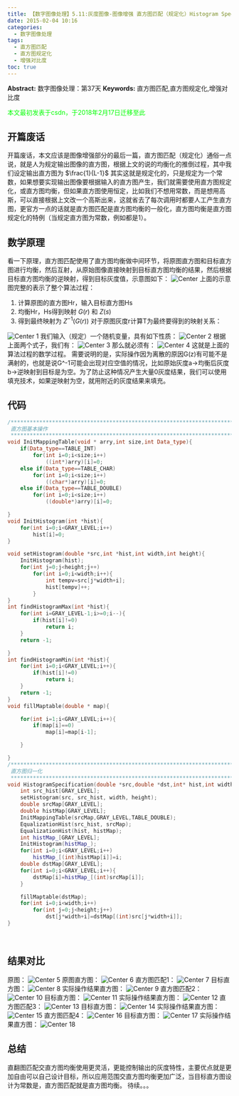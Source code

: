 ```yaml
---
title: 【数字图像处理】5.11:灰度图像-图像增强 直方图匹配（规定化）Histogram Specification"
date: 2015-02-04 10:16
categories:
  - 数字图像处理
tags:
  - 直方图匹配
  - 直方图规定化
  - 增强对比度
toc: true
---
```

**Abstract:** 数字图像处理：第37天
**Keywords:** 直方图匹配,直方图规定化,增强对比度
<!--more-->
<font color="00FF00">本文最初发表于csdn，于2018年2月17日迁移至此</font>
## 开篇废话
开篇废话，本文应该是图像增强部分的最后一篇，直方图匹配（规定化）通俗一点说，就是人为规定输出图像的直方图，根据上文的说的均衡化的推倒过程，其中我们设定输出直方图为 $\frac{1}{L-1}$ 其实这就是规定化的，只是规定为一个常数，如果想要实现输出图像要根据输入的直方图产生，我们就需要使用直方图规定化，或直方图均衡，但如果直方图使用恒定，比如我们不想用常数，而是想用高斯，可以直接根据上文改一个高斯出来，这就省去了每次调用时都要人工产生直方图，更官方一点的话就是直方图匹配是直方图均衡的一般化，直方图均衡是直方图规定化的特例（当规定直方图为常数，例如都是1）。

## 数学原理
看一下原理，直方图匹配使用了直方图均衡做中间环节，将原图直方图和目标直方图进行均衡，然后互射，从原始图像直接映射到目标直方图均衡的结果，然后根据目标直方图均衡的逆映射，得到目标灰度值，示意图如下：
![Center][]
上面的示意图完整的表示了整个算法过程：

1. 计算原图的直方图Hr，输入目标直方图Hs
2. 均衡Hr，Hs得到映射 $G(r)$ 和 $Z(s)$
3. 得到最终映射为 $Z^{-1}(G(r))$
对于原图灰度r计算T为最终要得到的映射关系：

![Center 1][]
我们输入（规定）一个随机变量，具有如下性质：
![Center 2][]
根据上面两个式子，我们有：
![Center 3][]
那么就必须有：
![Center 4][]
这就是上面的算法过程的数学过程。
需要说明的是，实际操作因为离散的原因G(z)有可能不是满射的，也就是说G^-1可能会出现对应空值的情况，比如原始灰度a->均衡后灰度b->逆映射到目标是为空。为了防止这种情况产生大量0灰度结果，我们可以使用填充技术，如果逆映射为空，就用附近的灰度结果来填充。

## 代码
```c++
/********************************************************************************************
 直方图基本操作
 *******************************************************************************************/
void InitMappingTable(void * arry,int size,int Data_type){
    if(Data_type==TABLE_INT)
        for(int i=0;i<size;i++)
            ((int*)arry)[i]=0;
    else if(Data_type==TABLE_CHAR)
        for(int i=0;i<size;i++)
            ((char*)arry)[i]=0;
    else if(Data_type==TABLE_DOUBLE)
        for(int i=0;i<size;i++)
            ((double*)arry)[i]=0;

}
void InitHistogram(int *hist){
    for(int i=0;i<GRAY_LEVEL;i++)
        hist[i]=0;
}

void setHistogram(double *src,int *hist,int width,int height){
    InitHistogram(hist);
    for(int j=0;j<height;j++)
        for(int i=0;i<width;i++){
            int tempv=src[j*width+i];
            hist[tempv]++;
        }
}
int findHistogramMax(int *hist){
    for(int i=GRAY_LEVEL-1;i>=0;i--){
        if(hist[i]!=0)
            return i;
    }
    return -1;

}
int findHistogramMin(int *hist){
    for(int i=0;i<GRAY_LEVEL;i++){
        if(hist[i]!=0)
            return i;
    }
    return -1;
}
void fillMaptable(double * map){

    for(int i=1;i<GRAY_LEVEL;i++){
        if(map[i]==0)
            map[i]=map[i-1];

    }

}
/********************************************************************************************
 直方图归一化
 *******************************************************************************************/
void HistogramSpecification(double *src,double *dst,int* hist,int width,int height){
    int src_hist[GRAY_LEVEL];
    setHistogram(src, src_hist, width, height);
    double srcMap[GRAY_LEVEL];
    double histMap[GRAY_LEVEL];
    InitMappingTable(srcMap,GRAY_LEVEL,TABLE_DOUBLE);
    EqualizationHist(src_hist, srcMap);
    EqualizationHist(hist, histMap);
    int histMap_[GRAY_LEVEL];
    InitHistogram(histMap_);
    for(int i=0;i<GRAY_LEVEL;i++)
        histMap_[(int)histMap[i]]=i;
    double dstMap[GRAY_LEVEL];
    for(int i=0;i<GRAY_LEVEL;i++){
        dstMap[i]=histMap_[(int)srcMap[i]];
    }

    fillMaptable(dstMap);
    for(int i=0;i<width;i++)
        for(int j=0;j<height;j++)
            dst[j*width+i]=dstMap[(int)src[j*width+i]];
}
```

 

## 结果对比
原图：
![Center 5][]
原图直方图：
![Center 6][]
直方图匹配1：
![Center 7][]
目标直方图：
![Center 8][]
实际操作结果直方图：
![Center 9][]
直方图匹配2：
![Center 10][]
目标直方图：
![Center 11][]
实际操作结果直方图：
![Center 12][]
直方图匹配3：
![Center 13][]
目标直方图：
![Center 14][]
实际操作结果直方图：
![Center 15][]
直方图匹配4：
![Center 16][]
目标直方图：
![Center 17][]
实际操作结果直方图：
![Center 18][]
## 总结
直翻图匹配交直方图均衡使用更灵活，更能控制输出的灰度特性，主要优点就是更加自由可以自己设计目标，所以应用范围交直方图均衡更加广泛，当目标直方图设计为常数是，直方图匹配就是直方图均衡。
待续。。。



[Center]: DIP-5-11-灰度图像-图像增强-直方图匹配-规定化-HistogramSpecification/20150204092942843.png
[Center 1]: DIP-5-11-灰度图像-图像增强-直方图匹配-规定化-HistogramSpecification/20150204093958904.png
[Center 2]: DIP-5-11-灰度图像-图像增强-直方图匹配-规定化-HistogramSpecification/20150204094118730.png
[Center 3]: DIP-5-11-灰度图像-图像增强-直方图匹配-规定化-HistogramSpecification/20150204095222744.png
[Center 4]: DIP-5-11-灰度图像-图像增强-直方图匹配-规定化-HistogramSpecification/20150204095241652.png
[Center 5]: DIP-5-11-灰度图像-图像增强-直方图匹配-规定化-HistogramSpecification/20150204100939523.jpg
[Center 6]: DIP-5-11-灰度图像-图像增强-直方图匹配-规定化-HistogramSpecification/20150204100835749.png
[Center 7]: DIP-5-11-灰度图像-图像增强-直方图匹配-规定化-HistogramSpecification/20150204100026705.jpg
[Center 8]: DIP-5-11-灰度图像-图像增强-直方图匹配-规定化-HistogramSpecification/20150204100046361.png
[Center 9]: DIP-5-11-灰度图像-图像增强-直方图匹配-规定化-HistogramSpecification/20150204100748575.png
[Center 10]: DIP-5-11-灰度图像-图像增强-直方图匹配-规定化-HistogramSpecification/20150204100127107.jpg
[Center 11]: DIP-5-11-灰度图像-图像增强-直方图匹配-规定化-HistogramSpecification/20150204100144985.png
[Center 12]: DIP-5-11-灰度图像-图像增强-直方图匹配-规定化-HistogramSpecification/20150204100716049.png
[Center 13]: DIP-5-11-灰度图像-图像增强-直方图匹配-规定化-HistogramSpecification/20150204100201708.jpg
[Center 14]: DIP-5-11-灰度图像-图像增强-直方图匹配-规定化-HistogramSpecification/20150204100219306.png
[Center 15]: DIP-5-11-灰度图像-图像增强-直方图匹配-规定化-HistogramSpecification/20150204100551153.png
[Center 16]: DIP-5-11-灰度图像-图像增强-直方图匹配-规定化-HistogramSpecification/20150204100236605.jpg
[Center 17]: DIP-5-11-灰度图像-图像增强-直方图匹配-规定化-HistogramSpecification/20150204100437553.png
[Center 18]: DIP-5-11-灰度图像-图像增强-直方图匹配-规定化-HistogramSpecification/20150204100628359.png
